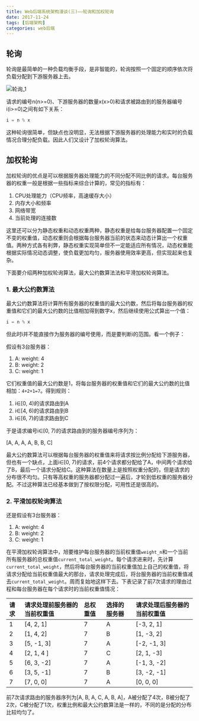 ```yaml
---
title: Web后端系统架构漫谈(三)——轮询和加权轮询
date: 2017-11-24
tags: [后端架构]
categories: web后端
---
```


## 轮询

轮询是最简单的一种负载均衡手段，是非智能的，轮询按照一个固定的顺序依次将负载分配到下游服务器上去。

<!--more-->

![轮询_1](/assets/images/post_imgs/web_arch_polling_1.png)

请求的编号n(n>=0)、下游服务器的数量x(x>0)和请求被路由到的服务器编号i(i>=0)之间有如下关系：

```Java
i = n % x
```

这种轮询很简单，但缺点也没明显，无法根据下游服务器的处理能力和实时的负载情况合理分配负载。因此人们又设计了加权轮询算法。

## 加权轮询

加权轮询的优点是可以根据服务器处理能力的不同分配不同比例的请求。每台服务器的权重一般是根据一些指标来综合计算的，常见的指标有：

1. CPU处理能力（CPU频率，高速缓存大小）
2. 内存大小和频率
3. 网络带宽
4. 当前处理的连接数

这里还可以分为静态权重和动态权重两种，静态权重是给每台服务器配置一个固定不变的权重值，动态权重则会根据每台服务器当前的状态来动态计算出一个权重值。两种方式各有利弊，静态权重实现简单但不一定能适应所有情况，动态权重能根据实际情况动态调整，使负载更加均匀，服务器使用效率更高，但实现起来也复杂。

下面要介绍两种加权轮询算法，最大公约数算法法和平滑加权轮询算法。

### 1. 最大公约数算法

最大公约数算法将计算所有服务器的权重值的最大公约数，然后将每台服务器的权重值和它们的最大公约数的比值相加得到数字x，然后继续使用公式算出一个值：

```Java
i = n % x
```

但此时i并不能直接作为服务器的编号使用，而是要判断i的范围。看一个例子：

假设有3台服务器：

1. A: weight: 4
2. B: weight: 2
3. C: weight: 1

它们权重值的最大公约数是1，将每台服务器的权重值和它们的最大公约数的比值相加：`4+2+1=7`。得到规则：

1. i∈[0, 4)的请求路由到A
2. i∈[4, 6)的请求路由到B
3. i∈[6, 7)的请求路由到C

于是请求编号i∈[0, 7)的请求路由到的服务器编号序列为：

[A, A, A, A, B, B, C]

最大公约数算法可以根据每台服务器的权重值来将请求按比例分配给下游服务器，但也有一个缺点，上面i∈[0, 7)的请求，前4个请求都分配给了A，中间两个请求给了B，最后一个请求分配给C。这种算法在数量上是按照权重分配的，但是请求的分布很不均匀。只有等高权重的服务器都分配过一遍后，才轮到低权重的服务器分配。不过这种算法已经基本做到了按权限分配，可用性还是很高的。

### 2. 平滑加权轮询算法

还是假设有3台服务器：

1. A: weight: 4
2. B: weight: 2
3. C: weight: 1

在平滑加权轮询算法中，旭要维护每台服务器的当前权重值`weight_n`和一个当前所有服务器的总权重值`current_total_weight`。每个请求进来时，先计算`current_total_weight`，然后将每台服务器的当前权重值加上自己的权重值，将请求分配给当前权重值最大的那台，请求处理完成后，将台服务器的当前权重值减去`current_total_weight`。周而复始地这样下去。下表记录了前7次请求的理由过程和每台服务器在每个请求时的当前权重值情况：

| 请求 | 请求处理前服务器的当前权重值 | 总权重值 | 选择的服务器 | 请求处理后服务器的当前权重值
|:------------------|:------------------|:------------------|:------------------|:------------------
| 1 | [4, 2, 1] | 7 | A | [-3, 2, 1]
| 2 | [1, 4, 2] | 7 | B | [1, -3, 2]
| 3 | [5, -1, 3]| 7 | A | [-2, -1, 3]
| 4 | [2, 1, 4 ]| 7 | C | [2, 1, -3]
| 5 | [6, 3, -2]| 7 | A | [-1, 3, -2]
| 6 | [3, 5, -1]| 7 | B | [3, -2, -1]
| 7 | [7, 0, 0] | 7 | A | [0, 0, 0]

前7次请求路由的服务器序列为[A, B, A, C, A, B, A]，A被分配了4次，B被分配了2次，C被分配了1次，权重比例和最大公约数算法是一样的，不同的是分配的分布比较均匀了。

